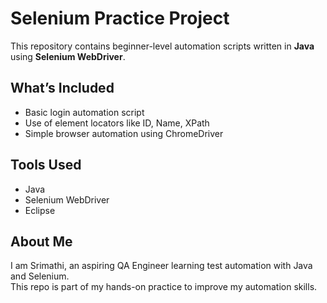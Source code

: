 # Selenium Practice Project

This repository contains beginner-level automation scripts written in **Java** using **Selenium WebDriver**.

## What’s Included
- Basic login automation script
- Use of element locators like ID, Name, XPath
- Simple browser automation using ChromeDriver

## Tools Used
- Java
- Selenium WebDriver
- Eclipse

## About Me
I am Srimathi, an aspiring QA Engineer learning test automation with Java and Selenium.  
This repo is part of my hands-on practice to improve my automation skills.
